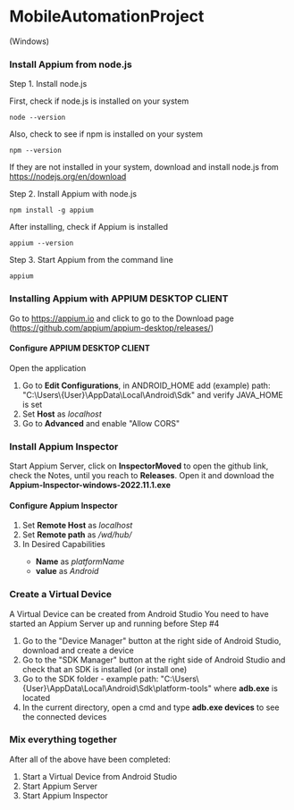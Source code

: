 # MobileAutomationProject

(Windows)

<h3>Install Appium from node.js</h3>

Step 1. Install node.js

First, check if node.js is installed on your system
```
node --version
```
Also, check to see if npm is installed on your system
```
npm --version
```
If they are not installed in your system, download and install node.js from https://nodejs.org/en/download

Step 2. Install Appium with node.js

```
npm install -g appium
```
After installing, check if Appium is installed
```
appium --version
```

Step 3. Start Appium from the command line

```
appium
```

<h3>Installing Appium with APPIUM DESKTOP CLIENT</h3>

Go to https://appium.io and click to go to the Download page (https://github.com/appium/appium-desktop/releases/)

<h4>Configure APPIUM DESKTOP CLIENT</h4>
Open the application
<ol>
   <li>Go to <b>Edit Configurations</b>, in ANDROID_HOME add (example) path: "C:\Users\{User}\AppData\Local\Android\Sdk" and verify JAVA_HOME is set</li>
   <li>Set <b>Host</b> as <i>localhost</i></li>
   <li>Go to <b>Advanced</b> and enable "Allow CORS"</li> 
</ol>
   
<h3>Install Appium Inspector</h3>
Start Appium Server, click on <b>InspectorMoved</b> to open the github link, check the Notes, until you reach to <b>Releases</b>. Open it and download the <b>Appium-Inspector-windows-2022.11.1.exe</b>

<h4>Configure Appium Inspector</h4>
<ol>
   <li>Set <b>Remote Host</b> as <i>localhost</i></li>
   <li>Set <b>Remote path</b> as <i>/wd/hub/</i></li>
   <li>In Desired Capabilities</li>
   <ul>
      <li><b>Name</b> as <i>platformName</i></li>
      <li><b>value</b> as <i>Android</i> <br></li>
   </ul>
</ol>
   
<h3>Create a Virtual Device</h3>
A Virtual Device can be created from Android Studio 
You need to have started an Appium Server up and running before Step #4
<ol>
   <li>Go to the "Device Manager" button at the right side of Android Studio, download and create a device</li>
   <li>Go to the "SDK Manager" button at the right side of Android Studio and check that an SDK is installed (or install one)</li>
   <li>Go to the SDK folder - example path: "C:\Users\{User}\AppData\Local\Android\Sdk\platform-tools" where <b>adb.exe</b> is located</li>
   <li>In the current directory, open a cmd and type <b>adb.exe devices</b> to see the connected devices</li>
</ol>
   
<h3>Mix everything together</h3>
After all of the above have been completed:
<ol>
   <li>Start a Virtual Device from Android Studio</li>
   <li>Start Appium Server</li>
   <li>Start Appium Inspector</li>
</ol>
